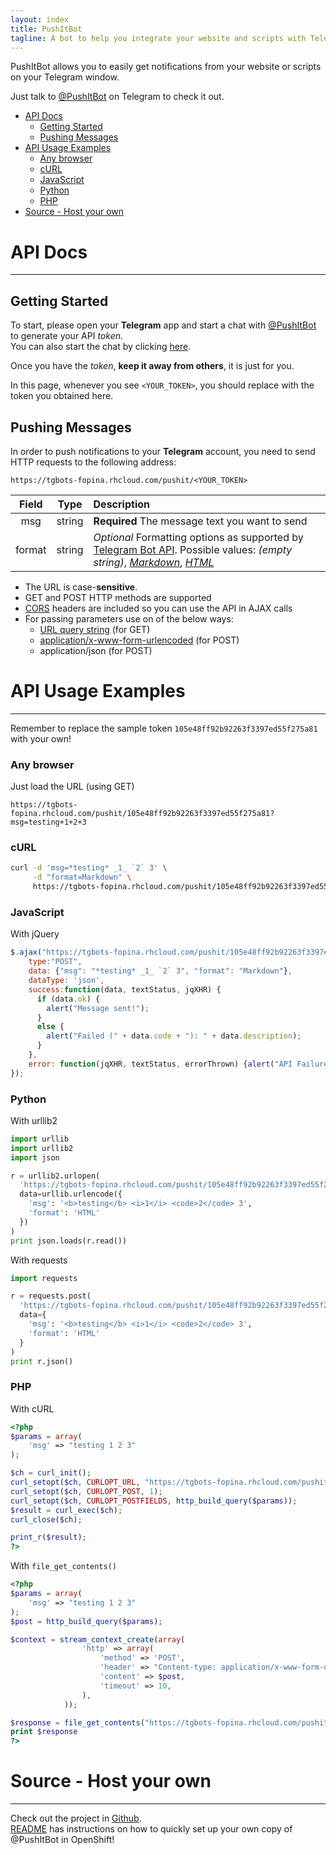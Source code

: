 ```yaml
---
layout: index
title: PushItBot
tagline: A bot to help you integrate your website and scripts with Telegram
---
```


PushItBot allows you to easily get notifications from your website or scripts on your Telegram window.

Just talk to [@PushItBot](https://telegram.me/pushitbot) on Telegram to check it out.

- [API Docs](#api-docs)
  - [Getting Started](#getting-started)
  - [Pushing Messages](#pushing-messages)
- [API Usage Examples](#api-usage-examples)
  - [Any browser](#any-browser)
  - [cURL](#curl)
  - [JavaScript](#javascript)
  - [Python](#python)
  - [PHP](#php)
- [Source - Host your own](#source---host-your-own)

API Docs
=========

----

Getting Started
---------------

To start, please open your **Telegram** app and start a chat with [@PushItBot](https://telegram.me/pushitbot) to generate your API *token*.  
You can also start the chat by clicking [here](https://telegram.me/pushitbot?start=token).

Once you have the *token*, **keep it away from others**, it is just for you.

In this page, whenever you see `<YOUR_TOKEN>`, you should replace with the token you obtained here.

Pushing Messages
----------------

In order to push notifications to your **Telegram** account, you need to send HTTP requests to the following address:

    https://tgbots-fopina.rhcloud.com/pushit/<YOUR_TOKEN>


Field     | Type   | Description
:-------: | :----: | :-----------
msg       | string | **Required** The message text you want to send
format    | string | *Optional* Formatting options as supported by [Telegram Bot API](https://core.telegram.org/bots/api#formatting-options). Possible values: *(empty string)*, [*Markdown*](https://core.telegram.org/bots/api#markdown-style), [*HTML*](https://core.telegram.org/bots/api#html-style)

* The URL is case-**sensitive**.
* GET and POST HTTP methods are supported
* [CORS](https://en.wikipedia.org/wiki/Cross-origin_resource_sharing) headers are included so you can use the API in AJAX calls
* For passing parameters use on of the below ways:
  * [URL query string](https://en.wikipedia.org/wiki/Query_string) (for GET)
  * [application/x-www-form-urlencoded](https://en.wikipedia.org/wiki/Percent-encoding#The_application.2Fx-www-form-urlencoded_type) (for POST)
  * application/json (for POST)

API Usage Examples
==================

---

Remember to replace the sample token `105e48ff92b92263f3397ed55f275a81` with your own!

### Any browser

Just load the URL (using GET)

    https://tgbots-fopina.rhcloud.com/pushit/105e48ff92b92263f3397ed55f275a81?msg=testing+1+2+3


### cURL

```bash
curl -d 'msg=*testing* _1_ `2` 3' \
     -d "format=Markdown" \
     https://tgbots-fopina.rhcloud.com/pushit/105e48ff92b92263f3397ed55f275a81
```

### JavaScript

With jQuery

```javascript
$.ajax("https://tgbots-fopina.rhcloud.com/pushit/105e48ff92b92263f3397ed55f275a81", {
    type:"POST",
    data: {"msg": "*testing* _1_ `2` 3", "format": "Markdown"},
    dataType: 'json',
    success:function(data, textStatus, jqXHR) {
      if (data.ok) {
        alert("Message sent!");
      }
      else {
        alert("Failed (" + data.code + "): " + data.description);
      }
    },
    error: function(jqXHR, textStatus, errorThrown) {alert("API Failure");}
});
```

### Python

With urllib2

```python
import urllib
import urllib2
import json

r = urllib2.urlopen(
  'https://tgbots-fopina.rhcloud.com/pushit/105e48ff92b92263f3397ed55f275a81',
  data=urllib.urlencode({
    'msg': '<b>testing</b> <i>1</i> <code>2</code> 3',
    'format': 'HTML'
  })
)
print json.loads(r.read())
```

With requests

```python
import requests

r = requests.post(
  'https://tgbots-fopina.rhcloud.com/pushit/105e48ff92b92263f3397ed55f275a81',
  data={
    'msg': '<b>testing</b> <i>1</i> <code>2</code> 3',
    'format': 'HTML'
  }
)
print r.json()
```

### PHP

With cURL

```php
<?php
$params = array(
	'msg' => "testing 1 2 3"
);

$ch = curl_init();
curl_setopt($ch, CURLOPT_URL, "https://tgbots-fopina.rhcloud.com/pushit/105e48ff92b92263f3397ed55f275a81");
curl_setopt($ch, CURLOPT_POST, 1);
curl_setopt($ch, CURLOPT_POSTFIELDS, http_build_query($params));
$result = curl_exec($ch);
curl_close($ch);

print_r($result);
?>
```

With `file_get_contents()`

```php
<?php
$params = array(
	'msg' => "testing 1 2 3"
);
$post = http_build_query($params);

$context = stream_context_create(array(
                'http' => array(
                    'method' => 'POST',
                    'header' => "Content-type: application/x-www-form-urlencoded\r\n",
                    'content' => $post,
                    'timeout' => 10,
                ),
            ));

$response = file_get_contents("https://tgbots-fopina.rhcloud.com/pushit/105e48ff92b92263f3397ed55f275a81", false, $context);
print $response
?>
```

Source - Host your own
======================

----

Check out the project in [Github](https://github.com/fopina/tgbot-pushitbot).  
[README](https://github.com/fopina/tgbot-pushitbot/blob/master/README.md) has instructions on how to quickly set up your own copy of @PushItBot in OpenShift!
